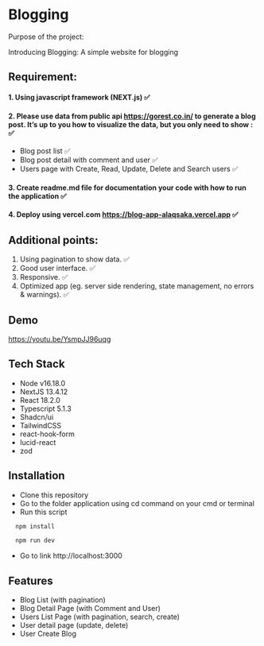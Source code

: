 # Blogging

Purpose of the project:

Introducing Blogging: A simple website for blogging

## Requirement:

#### 1. Using javascript framework (NEXT.js) ✅

#### 2. Please use data from public api https://gorest.co.in/ to generate a blog post. It’s up to you how to visualize the data, but you only need to show : ✅

- Blog post list ✅
- Blog post detail with comment and user ✅
- Users page with Create, Read, Update, Delete and Search users ✅

#### 3. Create readme.md file for documentation your code with how to run the application ✅

#### 4. Deploy using vercel.com https://blog-app-alaqsaka.vercel.app ✅

## Additional points:

1. Using pagination to show data. ✅
2. Good user interface. ✅
3. Responsive. ✅
4. Optimized app (eg. server side rendering, state management, no errors & warnings). ✅

## Demo

https://youtu.be/YsmpJJ96uqg

## Tech Stack

- Node v16.18.0
- NextJS 13.4.12
- React 18.2.0
- Typescript 5.1.3
- Shadcn/ui
- TailwindCSS
- react-hook-form
- lucid-react
- zod

## Installation

- Clone this repository
- Go to the folder application using cd command on your cmd or terminal
- Run this script

```bash
  npm install

  npm run dev

```

- Go to link http://localhost:3000

## Features

- Blog List (with pagination)
- Blog Detail Page (with Comment and User)
- Users List Page (with pagination, search, create)
- User detail page (update, delete)
- User Create Blog
